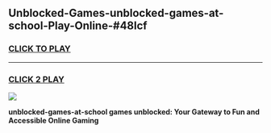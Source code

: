 
## Unblocked-Games-unblocked-games-at-school-Play-Online-#48lcf
<h3>
<a href="https://premium.freeplayer.one?title=unblocked-games-at-school&ref=27F">CLICK TO PLAY</a></h3>
<hr>

<h3>
<a href="https://premium.freeplayer.one?title=unblocked-games-at-school&ref=27F">CLICK 2 PLAY</a>
  
</h3>

<a href="https://premium.freeplayer.one?title=unblocked-games-at-school&ref=27F"><img src="https://clearcache.store/games.png"></a>


**unblocked-games-at-school games unblocked: Your Gateway to Fun and Accessible Online Gaming**
